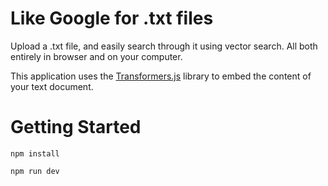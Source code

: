 # Like Google for .txt files
Upload a .txt file, and easily search through it using vector search. All both entirely in browser and on your computer.

This application uses the [Transformers.js](https://huggingface.co/docs/transformers.js/en/index) library to embed the content of your text document.

# Getting Started

`npm install`

`npm run dev`